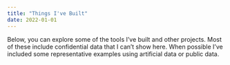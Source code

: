 ```yaml
---
title: "Things I've Built"
date: 2022-01-01
---
```


Below, you can explore some of the tools I’ve built and other projects. Most of these include confidential data that I can’t show here. When possible I’ve included some representative examples using artificial data or public data.
